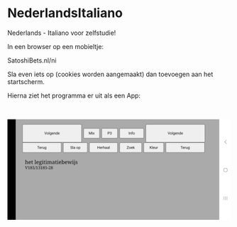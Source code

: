 # NederlandsItaliano
Nederlands - Italiano voor zelfstudie!

In een browser op een mobieltje:

SatoshiBets.nl/ni

Sla even iets op (cookies worden aangemaakt) dan toevoegen aan het startscherm.

Hierna ziet het programma er uit als een App: 

&nbsp;   

![Screenshot](voorbeeld.jpg)

